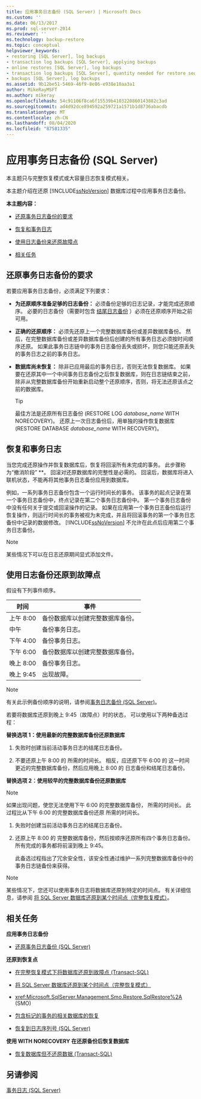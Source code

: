 ```yaml
---
title: 应用事务日志备份 (SQL Server) | Microsoft Docs
ms.custom: ''
ms.date: 06/13/2017
ms.prod: sql-server-2014
ms.reviewer: ''
ms.technology: backup-restore
ms.topic: conceptual
helpviewer_keywords:
- restoring [SQL Server], log backups
- transaction log backups [SQL Server], applying backups
- online restores [SQL Server], log backups
- transaction log backups [SQL Server], quantity needed for restore sequence
- backups [SQL Server], log backups
ms.assetid: 9b12be51-5469-46f9-8e86-e938e10aa3a1
author: MikeRayMSFT
ms.author: mikeray
ms.openlocfilehash: 54c91106f8ca6f15539b4103220860143882c3ad
ms.sourcegitcommit: ad4d92dce894592a259721a1571b1d8736abacdb
ms.translationtype: MT
ms.contentlocale: zh-CN
ms.lasthandoff: 08/04/2020
ms.locfileid: "87581335"
---
```

# <a name="apply-transaction-log-backups-sql-server"></a>应用事务日志备份 (SQL Server)
  本主题只与完整恢复模式或大容量日志恢复模式相关。  
  
 本主题介绍在还原 [!INCLUDE[ssNoVersion](../../includes/ssnoversion-md.md)] 数据库过程中应用事务日志备份。  
  
 **本主题内容：**  
  
-   [还原事务日志备份的要求](#Requirements)  
  
-   [恢复和事务日志](#RecoveryAndTlogs)  
  
-   [使用日志备份来还原故障点](#PITrestore)  
  
-   [相关任务](#RelatedTasks)  
  
##  <a name="requirements-for-restoring-transaction-log-backups"></a><a name="Requirements"></a>还原事务日志备份的要求  
 若要应用事务日志备份，必须满足下列要求：  
  
-   **为还原顺序准备足够的日志备份：** 必须备份足够的日志记录，才能完成还原顺序。 必要的日志备份（需要时包含 [结尾日志备份](tail-log-backups-sql-server.md) ）必须在还原顺序开始之前可用。  
  
-   **正确的还原顺序：** 必须先还原上一个完整数据库备份或差异数据库备份。 然后，在完整数据库备份或差异数据库备份后创建的所有事务日志必须按时间顺序还原。 如果此事务日志链中的事务日志备份丢失或损坏，则您只能还原丢失的事务日志之前的事务日志。  
  
-   **数据库尚未恢复：** 除非已应用最后的事务日志，否则无法恢复数据库。 如果要在还原其中一个中间事务日志备份之后恢复数据库，则在日志链结束之前，除非从完整数据库备份开始重新启动整个还原顺序，否则，将无法还原该点之前的数据库。  
  
    > [!TIP]  
    >  最佳方法是还原所有日志备份 (RESTORE LOG *database_name* WITH NORECOVERY)。 还原上一次日志备份后，用单独的操作恢复数据库 (RESTORE DATABASE *database_name* WITH RECOVERY)。  
  
##  <a name="recovery-and-transaction-logs"></a><a name="RecoveryAndTlogs"></a>恢复和事务日志  
 当您完成还原操作并恢复数据库后，恢复将回滚所有未完成的事务。 此步骤称为“撤消阶段” **。 回滚对还原数据库的完整性是必需的。 回滚后，数据库将进入联机状态，不能再将其他事务日志备份应用到数据库。  
  
 例如，一系列事务日志备份包含一个运行时间长的事务。 该事务的起点记录在第一个事务日志备份中，终点记录在第二个事务日志备份中。 第一个事务日志备份中没有任何关于提交或回滚操作的记录。 如果在应用第一个事务日志备份后运行恢复操作，则运行时间长的事务被视为未完成，并且将回滚事务的第一个事务日志备份中记录的数据修改。 [!INCLUDE[ssNoVersion](../../includes/ssnoversion-md.md)] 不允许在此点后应用第二个事务日志备份。  
  
> [!NOTE]  
>  某些情况下可以在日志还原期间显式添加文件。  
  
##  <a name="using-log-backups-to-restore-to-the-point-of-failure"></a><a name="PITrestore"></a>使用日志备份还原到故障点  
 假设有下列事件顺序。  
  
|时间|事件|  
|----------|-----------|  
|上午 8:00|备份数据库以创建完整数据库备份。|  
|中午|备份事务日志。|  
|下午 4:00|备份事务日志。|  
|下午 6:00|备份数据库以创建完整数据库备份。|  
|晚上 8:00|备份事务日志。|  
|晚上 9:45|出现故障。|  
  
> [!NOTE]  
>  有关此示例备份顺序的说明，请参阅[事务日志备份 (SQL Server)](transaction-log-backups-sql-server.md)。  
  
 若要将数据库还原到晚上 9:45（故障点）时的状态， 可以使用以下两种备选过程：  
  
 **替换选项 1：使用最新的完整数据库备份还原数据库**  
  
1.  失败时创建当前活动事务日志的结尾日志备份。  
  
2.  不要还原上午 8:00 的 所需的时间长。 相反，应还原下午 6:00 的 这一时间更近的完整数据库备份，然后应用晚上 8:00 的 日志备份和结尾日志备份。  
  
 **替换选项 2：使用较早的完整数据库备份还原数据库**  
  
> [!NOTE]  
>  如果出现问题，使您无法使用下午 6:00 的完整数据库备份， 所需的时间长。 此过程比从下午 6:00 的完整数据库备份还原 所需的时间长。  
  
1.  失败时创建当前活动事务日志的结尾日志备份。  
  
2.  还原上午 8:00 的 完整数据库备份，然后按顺序还原所有四个事务日志备份。 所有完成的事务都将前滚到晚上 9:45。  
  
     此备选过程指出了冗余安全性，该安全性通过维护一系列完整数据库备份中的事务日志链备份来获得。  
  
> [!NOTE]  
>  某些情况下，您还可以使用事务日志将数据库还原到特定的时间点。 有关详细信息，请参阅 [将 SQL Server 数据库还原到某个时间点（完整恢复模式）](restore-a-sql-server-database-to-a-point-in-time-full-recovery-model.md)。  
  
##  <a name="related-tasks"></a><a name="RelatedTasks"></a> 相关任务  
 **应用事务日志备份**  
  
-   [还原事务日志备份 (SQL Server)](restore-a-transaction-log-backup-sql-server.md)  
  
 **还原到恢复点**  
  
-   [在完整恢复模式下将数据库还原到故障点 (Transact-SQL)](restore-database-to-point-of-failure-full-recovery.md)  
  
-   [将 SQL Server 数据库还原到某个时间点（完整恢复模式）](restore-a-sql-server-database-to-a-point-in-time-full-recovery-model.md)  
  
-   <xref:Microsoft.SqlServer.Management.Smo.Restore.SqlRestore%2A> (SMO)  
  
-   [包含标记的事务的相关数据库的恢复](recovery-of-related-databases-that-contain-marked-transaction.md)  
  
-   [恢复到日志序列号 (SQL Server)](recover-to-a-log-sequence-number-sql-server.md)  
  
 **使用 WITH NORECOVERY 在还原备份后恢复数据库**  
  
-   [恢复数据库但不还原数据 (Transact-SQL)](recover-a-database-without-restoring-data-transact-sql.md)  
  
## <a name="see-also"></a>另请参阅  
 [事务日志 (SQL Server)](../logs/the-transaction-log-sql-server.md)  
  
  
